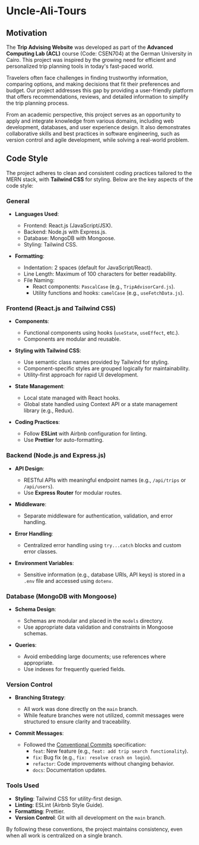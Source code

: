 # Uncle-Ali-Tours

## Motivation

The **Trip Advising Website** was developed as part of the **Advanced Computing Lab (ACL)** course (Code: CSEN704) at the German University in Cairo. This project was inspired by the growing need for efficient and personalized trip planning tools in today's fast-paced world.

Travelers often face challenges in finding trustworthy information, comparing options, and making decisions that fit their preferences and budget. Our project addresses this gap by providing a user-friendly platform that offers recommendations, reviews, and detailed information to simplify the trip planning process.

From an academic perspective, this project serves as an opportunity to apply and integrate knowledge from various domains, including web development, databases, and user experience design. It also demonstrates collaborative skills and best practices in software engineering, such as version control and agile development, while solving a real-world problem.

## Code Style

The project adheres to clean and consistent coding practices tailored to the MERN stack, with **Tailwind CSS** for styling. Below are the key aspects of the code style:

### General
- **Languages Used**:
  - Frontend: React.js (JavaScript/JSX).
  - Backend: Node.js with Express.js.
  - Database: MongoDB with Mongoose.
  - Styling: Tailwind CSS.

- **Formatting**:
  - Indentation: 2 spaces (default for JavaScript/React).
  - Line Length: Maximum of 100 characters for better readability.
  - File Naming:
    - React components: `PascalCase` (e.g., `TripAdvisorCard.js`).
    - Utility functions and hooks: `camelCase` (e.g., `useFetchData.js`).

### Frontend (React.js and Tailwind CSS)
- **Components**:
  - Functional components using hooks (`useState`, `useEffect`, etc.).
  - Components are modular and reusable.

- **Styling with Tailwind CSS**:
  - Use semantic class names provided by Tailwind for styling.
  - Component-specific styles are grouped logically for maintainability.
  - Utility-first approach for rapid UI development.

- **State Management**:
  - Local state managed with React hooks.
  - Global state handled using Context API or a state management library (e.g., Redux).

- **Coding Practices**:
  - Follow **ESLint** with Airbnb configuration for linting.
  - Use **Prettier** for auto-formatting.

### Backend (Node.js and Express.js)
- **API Design**:
  - RESTful APIs with meaningful endpoint names (e.g., `/api/trips` or `/api/users`).
  - Use **Express Router** for modular routes.

- **Middleware**:
  - Separate middleware for authentication, validation, and error handling.

- **Error Handling**:
  - Centralized error handling using `try...catch` blocks and custom error classes.

- **Environment Variables**:
  - Sensitive information (e.g., database URIs, API keys) is stored in a `.env` file and accessed using `dotenv`.

### Database (MongoDB with Mongoose)
- **Schema Design**:
  - Schemas are modular and placed in the `models` directory.
  - Use appropriate data validation and constraints in Mongoose schemas.

- **Queries**:
  - Avoid embedding large documents; use references where appropriate.
  - Use indexes for frequently queried fields.

### Version Control
- **Branching Strategy**:
  - All work was done directly on the `main` branch.
  - While feature branches were not utilized, commit messages were structured to ensure clarity and traceability.

- **Commit Messages**:
  - Followed the [Conventional Commits](https://www.conventionalcommits.org/) specification:
    - `feat`: New feature (e.g., `feat: add trip search functionality`).
    - `fix`: Bug fix (e.g., `fix: resolve crash on login`).
    - `refactor`: Code improvements without changing behavior.
    - `docs`: Documentation updates.

### Tools Used
- **Styling**: Tailwind CSS for utility-first design.
- **Linting**: ESLint (Airbnb Style Guide).
- **Formatting**: Prettier.
- **Version Control**: Git with all development on the `main` branch.

By following these conventions, the project maintains consistency, even when all work is centralized on a single branch.